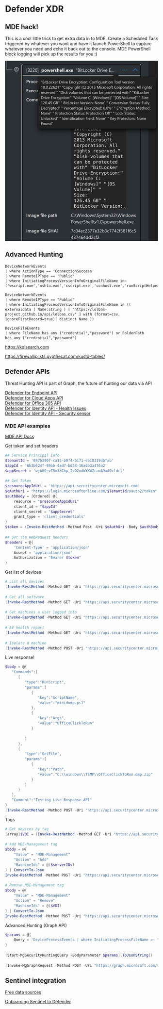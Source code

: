 # Defender XDR

## MDE hack!

This is a cool little trick to get extra data in to MDE. Create a Scheduled Task triggered by whatever you want and have it launch PowerShell to capture whatever you need and echo it back out to the console. MDE PowerShell block logging will pick up the results for you :)

![img](./img/powershell-hack.jpg)

## Advanced Hunting

```kql
DeviceNetworkEvents
| where ActionType == 'ConnectionSuccess'
| where RemoteIPType == 'Public'
| where InitiatingProcessVersionInfoOriginalFileName in~ ('wscript.exe','mshta.exe','cscript.exe','conhost.exe','runScriptHelper.exe')
```
```kql
DeviceNetworkEvents
| where RemoteIPType == "Public"
| where InitiatingProcessVersionInfoOriginalFileName in (( externaldata ( Name:string ) [ "https://lolbas-project.github.io/api/lolbas.csv" ] with (format=csv, ignoreFirstRecord=true)| distinct Name ))
```

```kql
DeviceFileEvents
| where FileName has_any ("credential","password") or FolderPath has_any ("credential","password")
```

https://kqlsearch.com

https://firewalliplists.gypthecat.com/kusto-tables/

## Defender APIs

Threat Hunting API is part of Graph, the future of hunting our data via API

[Defender for Endpoint API](https://learn.microsoft.com/en-us/defender-endpoint/api/apis-intro)  
[Defender for Cloud Apps API](https://learn.microsoft.com/en-us/defender-cloud-apps/api-introduction)  
[Defender for Office 365 API](https://learn.microsoft.com/en-us/graph/api/security-collaborationroot-list-analyzedemails?view=graph-rest-beta)  
[Defender for Identity API - Health Issues](https://learn.microsoft.com/en-us/graph/api/resources/security-healthissue?view=graph-rest-beta)  
[Defender for Identity API - Security sensor](https://learn.microsoft.com/en-us/graph/api/resources/security-sensor?view=graph-rest-beta)

### MDE API examples

[MDE API Docs](https://learn.microsoft.com/en-us/defender-endpoint/api/exposed-apis-list)

Get token and set headers

```powershell
## Service Principal Info
$tenantId = '847b3907-ca15-b0f4-b171-eb18319dbfab'
$appId = '6b3b624f-99bb-4ad7-bd38-16a6b3a476a2'
$appSecret = 'wjA8Q~vTRm3XChp_IzD2odWYKWZcaoA9a4Ozldrl'

## Get Token
$resourceAppIdUri = 'https://api.securitycenter.microsoft.com'
$oAuthUri = "https://login.microsoftonline.com/$TenantId/oauth2/token"
$authBody = [Ordered] @{
    resource = "$resourceAppIdUri"
    client_id = "$appId"
    client_secret = "$appSecret"
    grant_type = 'client_credentials'
}
$token = (Invoke-RestMethod -Method Post -Uri $oAuthUri -Body $authBody -ErrorAction Stop).access_token

## Set the WebRequest headers
$headers = @{
    'Content-Type' = 'application/json'
    Accept = 'application/json'
    Authorization = "Bearer $token"
}
```

Get list of devices

```powershell
# List all devices
(Invoke-RestMethod -Method GET -Uri "https://api.securitycenter.microsoft.com/api/machines" -Headers $headers).value

# Get all software
(Invoke-RestMethod -Method GET -Uri "https://api.securitycenter.microsoft.com//api/Software" -Headers $headers).value

# Get machines a user logged into
(Invoke-RestMethod -Method GET -Uri "https://api.securitycenter.microsoft.com/api/users/nathanmcnulty/machines" -Headers $headers).value

# AV health report
(Invoke-RestMethod -Method GET -Uri "https://api.securitycenter.microsoft.com/api/deviceavinfo" -Headers $headers).value

# Isolate a machine
(Invoke-RestMethod -Method POST -Uri "https://api.securitycenter.microsoft.com/api/machines/63be9aba8978cfdec1f33517c7f54f2a71778aba/isolate" -Headers $headers).value
```

Live response!
```powershell
$body = @{
   "Commands":[
      {
         "type":"RunScript",
         "params":[
            {
               "key":"ScriptName",
               "value":"minidump.ps1"
            },
            {
               "key":"Args",
               "value":"OfficeClickToRun"
            }

         ]
      },
      {
         "type":"GetFile",
         "params":[
            {
               "key":"Path",
               "value":"C:\\windows\\TEMP\\OfficeClickToRun.dmp.zip"
            }
         ]
      }
   ],
   "Comment":"Testing Live Response API"
}
(Invoke-RestMethod -Method POST -Uri "https://api.securitycenter.microsoft.com/API/machines/63be9aba8978cfdec1f33517c7f54f2a71778aba/runliveresponse" -Headers $headers).value
```

Tags
```powershell
# Get devices by tag
[array]$VDI = (Invoke-RestMethod -Method GET -Uri "https://api.securitycenter.microsoft.com/api/machines/findbytag?tag=VDI" -Headers $headers).value

# Add MDE-Management tag
$body = @{
    "Value" = "MDE-Management"
    "Action" = "Add"
    "MachineIds" = @($serverIDs)
} | ConvertTo-Json
Invoke-RestMethod -Method POST -Uri "https://api.securitycenter.microsoft.com/api/machines/AddOrRemoveTagForMultipleMachines" -Headers $headers -Body $body

# Remove MDE-Management tag
$body = @{
    "Value" = "MDE-Management"
    "Action" = "Remove"
    "MachineIds" = @($VDI)
} | ConvertTo-Json
Invoke-RestMethod -Method POST -Uri "https://api.securitycenter.microsoft.com/api/machines/AddOrRemoveTagForMultipleMachines" -Headers $headers -Body $body
```

Advanced Hunting (Graph API)
```powershell
$params = @{
	Query = 'DeviceProcessEvents | where InitiatingProcessFileName =~ "powershell.exe" | project Timestamp, FileName, InitiatingProcessFileName | order by Timestamp desc | limit 5'
}

(Start-MgSecurityHuntingQuery -BodyParameter $params).ToJsonString()

(Invoke-MgGraphRequest -Method POST -Uri "https://graph.microsoft.com/v1.0/security/runHuntingQuery" -Body $params -OutputType PSObject).results | fl *

```

## Sentinel integration

[Free data sources](https://learn.microsoft.com/en-us/azure/sentinel/billing?tabs=simplified%2Ccommitment-tiers#free-data-sources)  

[Onboarding Sentinel to Defender](https://learn.microsoft.com/en-us/defender-xdr/microsoft-sentinel-onboard)  
